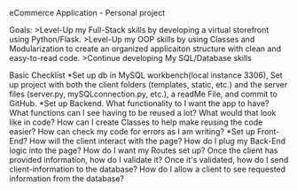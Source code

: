 eCommerce Application - Personal project

Goals:
    >Level-Up my Full-Stack skills by developing a virtual storefront using Python/Flask.
    >Level-Up my OOP skills by using Classes and Modularization to create an organized applicaiton structure with clean and easy-to-read code. 
    >Continue developing My SQL/Database skills

Basic Checklist
    *Set up db in MySQL workbench(local instance 3306), Set up project with both the client folders (templates, static, etc.) and the server files (server.py, mySQLconnection.py, etc.), a readMe File, and commit to GitHub.
    *Set up Backend. What functionality to I want the app to have? What functions can I see having to be reused a lot? What would that look like in code? How can I create Classes to help make reusing the code easier? How can check my code for errors as I am writing? 
    *Set up Front-End? How will the client interact with the page? How do I plug my Back-End logic into the page? How do I want my Routes set up? Once the client has provided information, how do I validate it? Once it's validated, how do I send client-information to the database? How do I allow a client to see requested information from the database? 